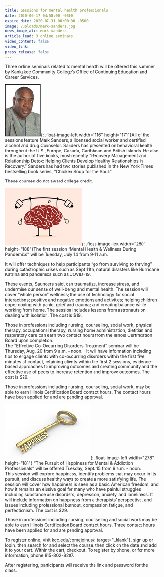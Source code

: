```yaml
---
title: Sessions for mental health professionals
date: 2020-06-17 04:58:00 -0500
expire_date: 2020-07-31 00:00:00 -0500
image: /uploads/mark-sanders.jpg
news_image_alt: Mark Sanders
article_lead: 3 online seminars
video_content: false
video_link:
press_release: false
---
```


Three online seminars related to mental health will be offered this summer by Kankakee Community College’s Office of Continuing Education and Career Services.

![](/uploads/mark-sanders.jpg){: .float-image-left width="116" height="171"}All of the sessions feature Mark Sanders, a licensed social worker and certified alcohol and drug Counselor. Sanders has presented on behavioral health throughout the U.S., Europe, Canada, Caribbean and British Islands. He also is the author of five books, most recently “Recovery Management and Relationship Detox: Helping Clients Develop Healthy Relationships in Recovery.” Sanders has had two stories published in the New York Times bestselling book series, “Chicken Soup for the Soul.”

These courses do not award college credit.

![](/uploads/mental-health-2313426-1280-sm.png){: .float-image-left width="250" height="188"}The first session “Mental Health & Wellness During Pandemics” will be Tuesday, July 14 from 9-11 a.m.

It will offer techniques to help participants “go from surviving to thriving” during catastrophic crises such as Sept 11th, natural disasters like Hurricane Katrina and pandemics such as COVID-19.&nbsp;

These events, Saunders said, can traumatize, increase stress, and undermine our sense of well-being and mental health. The session will cover “whole person” wellness; the use of technology for social interactions; positive and negative emotions and activities; helping children cope; coping with panic, grief and trauma; and creating balance while working from home. The session includes lessons from astronauts on dealing with isolation. The cost is $19.

Those in professions including nursing, counseling, social work, physical therapy, occupational therapy, nursing home administration, dietitian and respiratory care can earn two contact hours from the Illinois Certification Board upon completion.&nbsp;<br>The “Effective Co-Occurring Disorders Treatment” seminar will be Thursday, Aug. 20 from 9 a.m. - noon. &nbsp; It will have information including tips to engage clients with co-occurring disorders within the first five minutes of contact, retaining clients within the first 2 sessions, evidence-based approaches to improving outcomes and creating community and the effective use of peers to increase retention and improve outcomes. The cost is $29.

Those in professions including nursing, counseling, social work, may be able to earn Illinois Certification Board contact hours. The contact hours have been applied for and are pending approval.

![](/uploads/happiness-key.jpg){: .float-image-left width="278" height="181"}&nbsp;“The Pursuit of Happiness for Mental & Addiction Professionals” will be offered Tuesday, Sept. 15 from 9 a.m. - noon.<br>This session will explore happiness, identify problems that may occur in its pursuit, and discuss healthy ways to create a more satisfying life. The session will cover how happiness is seen as a basic American freedom, and how it remains an elusive goal for many who have painful struggles including substance use disorders, depression, anxiety, and loneliness. It will include information on happiness from a therapists’ perspective, and issues including professional burnout, compassion fatigue, and perfectionism. The cost is $29.&nbsp;

Those in professions including nursing, counseling and social work may be able to earn Illinois Certification Board contact hours. Three contact hours have been applied for and are pending approval.

To register online, visit [kcc.edu/comejoinus](https://www.enrole.com/kcc/jsp/login.jsp){: target="_blank"}, sign up or login, then search for and select the course, then click on the date and add it to your cart. Within the cart, checkout. To register by phone, or for more information, phone 815-802-8207.

After registering, participants will receive the link and password for the class.&nbsp;<br>&nbsp;